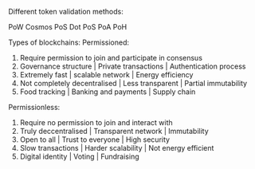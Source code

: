 Different token validation methods:

PoW
Cosmos PoS
Dot PoS
PoA
PoH

Types of blockchains:
Permissioned:
1. Require permission to join and participate in consensus
2. Governance structure | Private transactions | Authentication process
3. Extremely fast | scalable network | Energy efficiency
4. Not completely decentralised | Less transparent | Partial immutability
5. Food tracking | Banking and payments | Supply chain

Permissionless:
1. Require no permission to join and interact with
2. Truly deccentralised | Transparent network | Immutability
3. Open to all | Trust to everyone | High security
4. Slow transactions | Harder scalability | Not energy efficient
5. Digital identity | Voting | Fundraising
